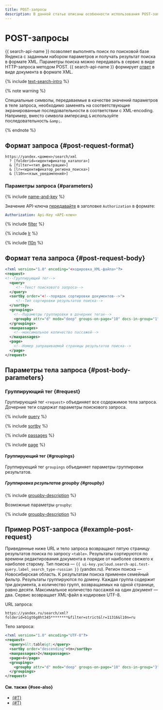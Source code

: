 ```yaml
---
title: POST-запросы
description: В данной статье описаны особенности использования POST-запросов.
---
```


# POST-запросы

{{ search-api-name }} позволяет выполнять поиск по поисковой базе Яндекса с заданным набором параметров и получать результат поиска в формате XML. Параметры поиска можно передавать в сервис в виде HTTP-запроса методом POST. {{ search-api-name }} формирует [ответ](./response.md) в виде документа в формате XML.

{% include [text-search-intro](../../_includes/search-api/text-search-intro.md) %}

{% note warning %}

Специальные символы, передаваемые в качестве значений параметров в теле запроса, необходимо заменять на соответствующие экранированные последовательности в соответствии с XML-encoding. Например, вместо символа амперсанд `&` используйте последовательность `&amp;`.

{% endnote %}

## Формат запроса {#post-request-format}

```httpget
https://yandex.<домен>/search/xml
  ? [folderid=<идентификатор_каталога>]
  & [filter=<тип_фильтрации>]
  & [lr=<идентификатор_региона_поиска>]
  & [l10n=<язык_уведомлений>]
```

### Параметры запроса {#parameters}

{% include [name-and-key](../../_includes/search-api/key.md) %}

Значение API-ключа [передавайте](../operations/auth.md) в заголовке `Authorization` в формате:

```yaml
Authorization: Api-Key <API-ключ>
```

{% include [filter](../../_includes/search-api/filter.md) %}

{% include [lr](../../_includes/search-api/lr.md) %}

{% include [l10n](../../_includes/search-api/l10n.md) %}

## Формат тела запроса {#post-request-body}

```xml
<?xml version="1.0" encoding="<кодировка_XML-файла>"?>
<request>
<!--Группирующий тег-->
  <query>
     <!--Текст поискового запроса-->
  </query>
  <sortby order="<!--порядок сортировки документов-->">
     <!--Тип сортировки результатов поиска-->
  </sortby>
  <groupings>
    <!--Параметры группировки в дочерних тегах-->
    <groupby attr="d" mode="deep" groups-on-page="10" docs-in-group="1" />
  </groupings>
  <maxpassages>
    <!--максимальное количество пассажей-->
  </maxpassages>
  <page>
    <!--Номер запрашиваемой страницы результатов поиска-->
  </page>
</request>
```

## Параметры тела запроса {#post-body-parameters}

### Группирующий тег <request> {#request}

Группирующий тег `<request>` объединяет все содержимое тела запроса. Дочерние теги содержат параметры поискового запроса. 

{% include [query](../../_includes/search-api/query.md) %}

{% include [sortby](../../_includes/search-api/sortby.md) %}

{% include [passages](../../_includes/search-api/passages.md) %}

{% include [page](../../_includes/search-api/page.md) %}

#### Группирующий тег <groupings> {#groupings}

Группирующий тег `groupings` объединяет параметры группировки результатов.

##### Группировка результатов groupby {#groupby}

{% include [groupby-description](../../_includes/search-api/groupby-description.md) %}

Возможные параметры `groupby`:

{% include [groupby-description](../../_includes/search-api/groupby-parameters.md) %}

## Пример POST-запроса {#example-post-request}

Приведенные ниже URL и тело запроса возвращают пятую страницу результатов поиска по запросу `<table>`. Результаты сортируются по времени редактирования документа в порядке от наиболее свежего к наиболее старому. Тип поиска — `{{ ui-key.yacloud.search-api.test-query.label_search_type-russian }}` (yandex.ru). Регион поиска — Новосибирская область. К результатам поиска применен семейный фильтр. Результаты группируются по домену. Каждая группа содержит три документа, а количество групп, возвращаемых на одной странице, равно десяти. Максимальное количество пассажей на один документ — два. Сервис возвращает XML-файл в кодировке UTF-8.

URL запроса:

```httpget
https://yandex.ru/search/xml?folderid=b1gt6g8ht345********&filter=strict&lr=11316&l10n=ru
```

Тело запроса:

```xml
<?xml version="1.0" encoding="UTF-8"?>
<request>
  <query>&lt;table&gt;</query>
  <sortby order="descending">tm</sortby>
  <maxpassages>2</maxpassages>
  <page>4</page>
  <groupings>
    <groupby attr="d" mode="deep" groups-on-page="10" docs-in-group="3" />
  </groupings>
</request>
```

#### См. также {#see-also}

* [{#T}](./response.md)
* [{#T}](../operations/searching.md)